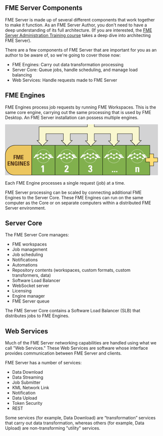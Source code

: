 ## FME Server Components ##

FME Server is made up of several different components that work together to make it function. As an FME Server Author, you don't need to have a deep understanding of its full architecture. (If you are interested, the <a href="https://www.safe.com/training/recorded/">FME Server Administration Training course</a> takes a deep dive into architecting FME Server).

There are a few components of FME Server that are important for you as an author to be aware of, so we're going to cover those now:

- FME Engines: Carry out data transformation processing
- Server Core: Queue jobs, handle scheduling, and manage load balancing
- Web Services: Handle requests made to FME Server

## FME Engines ##

FME Engines process job requests by running FME Workspaces. This is the same core engine, carrying out the same processing that is used by FME Desktop. An FME Server installation can possess multiple engines.

![](./Images/Img1.003.ServerEnginesGraphic.png)

Each FME Engine processes a single request (job) at a time.

FME Server processing can be scaled by connecting additional FME Engines to the Server Core. These FME Engines can run on the same computer as the Core or on separate computers within a distributed FME Server environment.  

## Server Core ##

The FME Server Core manages:
- FME workspaces
- Job management 
- Job scheduling
- Notifications
- Automations
- Repository contents (workspaces, custom formats, custom transformers, data)
- Software Load Balancer
- WebSocket server
- Licensing 
- Engine manager
- FME Server queue

The FME Server Core contains a Software Load Balancer (SLB) that distributes jobs to FME Engines.

## Web Services ##

Much of the FME Server networking capabilities are handled using what we call "Web Services." These Web Services are software whose interface provides communication between FME Server and clients.

FME Server has a number of services:

- Data Download
- Data Streaming
- Job Submitter
- KML Network Link
- Notification
- Data Upload
- Token Security
- REST

Some services (for example, Data Download) are “transformation” services that carry out data transformation, whereas others (for example, Data Upload) are non-transforming "utility" services.
